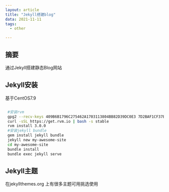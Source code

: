 ```yaml
---
layout: article
title: "Jekyll搭建blog"
data: 2021-11-11
tags:
  - other

---
```


## 摘要  

通过Jekyll搭建静态Blog网站

## Jekyll安装

基于CentOS7.9

```bash

 #安装rvm
 gpg2 --recv-keys 409B6B1796C275462A1703113804BB82D39DC0E3 7D2BAF1CF37B13E2069D6956105BD0E739499BDB
 curl -sSL https://get.rvm.io | bash -s stable
 rvm install 3.0.0
 #安装jekyll bundle
 gem install jekyll bundle
 jekyll new my-awesome-site
 cd my-awesome-site
 bundle install
 bundle exec jekyll serve
```

## Jekyll主题

在jekyllthemes.org 上有很多主题可用挑选使用
